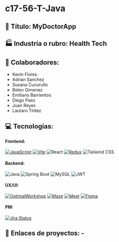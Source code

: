 # c17-56-T-Java

## 🚀 Título: MyDoctorApp

## 🏭 Industría o rubro: Health Tech

## 👥 Colaboradores:
- Kevin Flores
- Adrian Sanchez
- Susana Cucurullo
- Belen Gimenez
- Emiliano Barrientos
- Diego Paez
- Juan Reyes
- Lautaro Tintez

## 💻 Tecnologías: 
#### Frontend:
[![JavaScript](https://img.shields.io/badge/JavaScript-F7DF1E?style=for-the-badge&logo=javascript&logoColor=black)](https://developer.mozilla.org/en-US/docs/Web/JavaScript)
[![Vite](https://img.shields.io/badge/Vite-646CFF?style=for-the-badge&logo=vite&logoColor=white)](https://vitejs.dev/)
![React](https://img.shields.io/badge/React-28D1FF?style=for-the-badge&logo=react&logoColor=white)
[![Redux](https://img.shields.io/badge/Redux-764ABC?style=for-the-badge&logo=redux&logoColor=white)](https://redux.js.org/)
![Tailwind CSS](https://img.shields.io/badge/Tailwind_CSS-38B2AC?style=for-the-badge&logo=tailwind-css&logoColor=white)

#### Backend:
![Java](https://img.shields.io/badge/Java-ED8B00?style=for-the-badge&logo=openjdk&logoColor=white)
![Spring Boot](https://img.shields.io/badge/Spring%20Boot-6DB33F?style=for-the-badge&logo=spring&logoColor=white)
![MySQL](https://img.shields.io/badge/MySQL-4479A1?style=for-the-badge&logo=mysql&logoColor=white)
![JWT](https://img.shields.io/badge/JWT-000000?style=for-the-badge&logo=json-web-tokens&logoColor=white)

#### UX/UI:
[![OptimalWorkshop](https://img.shields.io/badge/OptimalWorkshop-3E8BFF?style=for-the-badge&logo=optimal-workshop&logoColor=white)](https://www.optimalworkshop.com/)
[![Maze](https://img.shields.io/badge/Maze-FF5733?style=for-the-badge&logo=maze&logoColor=white)](https://maze.design/)
[![Meet](https://img.shields.io/badge/Meet-00B900?style=for-the-badge&logo=googlemeet&logoColor=white)](https://meet.google.com/)
[![Figma](https://img.shields.io/badge/Figma-0AC6FF?style=for-the-badge&logo=figma&logoColor=white)](https://www.figma.com/)


#### PM:
[![Jira Status](https://img.shields.io/badge/Jira-Up-brightgreen?style=for-the-badge&logo=jira&logoColor=white)](https://tu-url-de-jira)


## 🔗 Enlaces de proyectos: - 
